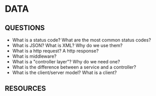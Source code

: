 # DATA

## QUESTIONS

- What is a status code? What are the most common status codes?
- What is JSON? What is XML? Why do we use them?
- What is a http request? A http response?
- What is middleware?
- What is a "controller layer"? Why do we need one?
- What is the difference between a service and a controller?
- What is the client/server model? What is a client?

## RESOURCES

